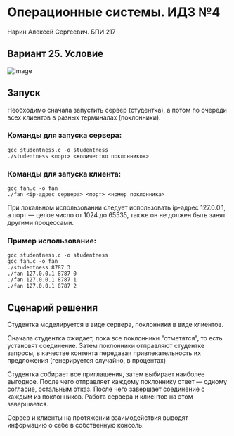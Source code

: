 # Операционные системы. ИДЗ №4
Нарин Алексей Сергеевич. БПИ 217

## Вариант 25. Условие
![image](https://github.com/alexnurin/os_idz4/assets/44980361/5267ad5b-d947-4ad8-8e58-d356852f623a)


## Запуск
Необходимо сначала запустить сервер (студентка), а потом по очереди всех клиентов в разных терминалах (поклонники).


### Команды для запуска сервера:
```
gcc studentness.c -o studentness
./studentness <порт> <количество поклонников>
```

### Команды для запуска клиента:
```
gcc fan.c -o fan
./fan <ip-адрес сервера> <порт> <номер поклонника>
```

При локальном использовании следует использовать ip-адрес 127.0.0.1, а порт — целое число от 1024 до 65535, также он не должен быть занят другими процессами.

### Пример использование:
```
gcc studentness.c -o studentness
gcc fan.c -o fan
./studentness 8787 3
./fan 127.0.0.1 8787 0
./fan 127.0.0.1 8787 1
./fan 127.0.0.1 8787 2
```

## Сценарий решения
Студентка моделируется в виде сервера, поклонники в виде клиентов.

Сначала студентка ожидает, пока все поклонники "отметятся", то есть установят соединение. Затем поклонники отправляют студентке запросы, в качестве контента передавая привлекательность их предложения (генерируется случайно, в процентах)

Студентка собирает все приглашения, затем выбирает наиболее выгодное. После чего отправляет каждому поклоннику ответ — одному согласие, остальным отказ. После чего завершает соединение с каждым из поклонников. Работа сервера и клиентов на этом завершается.

Сервер и клиенты на протяжении взаимодействия выводят информацию о себе в собственную консоль.
